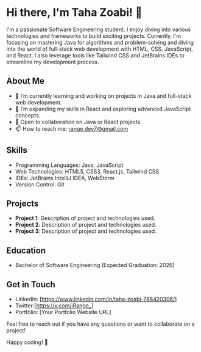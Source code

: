 # Hi there, I'm Taha Zoabi! 👋

I'm a passionate Software Engineering student. I enjoy diving into various technologies and frameworks to build exciting projects. Currently, I'm focusing on mastering Java for algorithms and problem-solving and diving into the world of full-stack web development with HTML, CSS, JavaScript, and React. I also leverage tools like Tailwind CSS and JetBrains IDEs to streamline my development process.

## About Me

- 🔭 I’m currently learning and working on projects in Java and full-stack web development.
- 🌱 I’m expanding my skills in React and exploring advanced JavaScript concepts.
- 💼 Open to collaboration on Java or React projects.
- 📫 How to reach me: range.dev7@gmail.com

## Skills

- Programming Languages: Java, JavaScript
- Web Technologies: HTML5, CSS3, React.js, Tailwind CSS
- IDEs: JetBrains IntelliJ IDEA, WebStorm
- Version Control: Git

## Projects

- **Project 1**: Description of project and technologies used.
- **Project 2**: Description of project and technologies used.
- **Project 3**: Description of project and technologies used.

## Education

- Bachelor of Software Engineering (Expected Graduation: 2026)

## Get in Touch

- LinkedIn: [https://www.linkedin.com/in/taha-zoabi-788420306/]
- Twitter:[https://x.com/iRange_]
- Portfolio: [Your Portfolio Website URL]

Feel free to reach out if you have any questions or want to collaborate on a project!

Happy coding! 🚀
